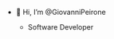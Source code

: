 - 👋 Hi, I’m @GiovanniPeirone

  - Software Developer


<!---
GiovanniPeirone/GiovanniPeirone is a ✨ special ✨ repository because its `README.md` (this file) appears on your GitHub profile.
You can click the Preview link to take a look at your changes.
--->
